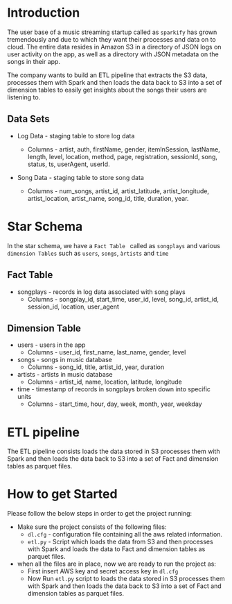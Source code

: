 # Introduction
The user base of a music streaming startup called as ``sparkify`` has grown tremendously and due to which they want their processes and data on to cloud.
The entire data resides in Amazon S3  in a directory of JSON logs on user activity on the app, as well as a directory with JSON metadata on the songs in their app.

The company wants to build an ETL pipeline that extracts the S3 data, processes them with Spark and then loads the data back to S3 into a set of dimension tables to easily get insights about the songs their users are listening to.

## Data Sets
* Log Data - staging table to store log data 
    * Columns - artist, auth, firstName, gender, itemInSession, lastName, length, level, location, method, page, registration, sessionId, song, status, ts, userAgent, userId.

* Song Data - staging table to store song data
    * Columns -  num_songs, artist_id, artist_latitude, artist_longitude, artist_location, artist_name, song_id, title, duration, year.

# Star Schema
In the star schema, we have a ``Fact Table `` called as ``songplays`` and various ``dimension Tables`` such as ``users``, ``songs``, ``àrtists`` and ``time``

## Fact Table
* songplays -  records in log data associated with song plays
    * Columns - songplay_id, start_time, user_id, level, song_id, artist_id, session_id, location, user_agent

## Dimension Table
* users - users in the app
    * Columns - user_id, first_name, last_name, gender, level
* songs - songs in music database
    * Columns - song_id, title, artist_id, year, duration
* artists - artists in music database
    * Columns - artist_id, name, location, latitude, longitude
* time - timestamp of records in songplays broken down into specific units
    * Columns - start_time, hour, day, week, month, year, weekday
   
# ETL pipeline 

The ETL pipeline consists loads the data stored in S3 processes them with Spark and then loads the data back to S3 into a set of Fact and dimension tables as parquet files.

# How to get Started
Please follow the below steps in order to get the project running:
* Make sure the project consists of the following files:
    * ``dl.cfg`` - configuration file containing all the aws related information.
    * ``etl.py`` - Script which loads the data from S3 and then processes with Spark and loads the data to Fact and dimension tables as parquet files.
* when all the files are in place, now we are ready to run the project as:
    * First insert AWS key and secret access key in ``dl.cfg``
    * Now Run ``etl.py`` script to loads the data stored in S3 processes them with Spark and then loads the data back to S3 into a set of Fact and dimension tables as parquet files.